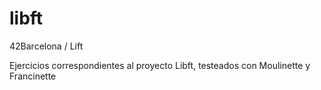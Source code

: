 # libft
42Barcelona / Lift

Ejercicios correspondientes al proyecto Libft, testeados con Moulinette y Francinette
